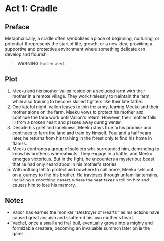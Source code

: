 # Act 1: Cradle

## Preface

Metaphorically, a cradle often symbolizes a place of beginning, nurturing, or
potential. It represents the start of life, growth, or a new idea, providing a
supportive and protective environment where something delicate can develop and
flourish.

> **WARNING** Spoiler alert.

## Plot

1. Meeku and his brother Vallon reside on a secluded farm with their mother in a
   remote village. They work tirelessly to maintain the farm, while also
   training to become skilled fighters like their late father.
2. One fateful night, Vallon leaves to join the army, leaving Meeku and their
   mother alone on the farm. Meeku vows to protect his mother and continue the
   farm work until Vallon's return. However, their mother falls ill from a
   broken heart and passes away during winter.
3. Despite his grief and loneliness, Meeku stays true to his promise and
   continues to farm the land and train by himself. Four and a half years later,
   he returns from his training in the forest only to find his home in flames.
4. Meeku confronts a group of soldiers who surrounded him, demanding to know his
   brother's whereabouts. They engage in a battle, and Meeku emerges victorious.
   But in the fight, he encounters a mysterious beast that he had only heard
   about in his mother's stories.
5. With nothing left to protect and nowhere to call home, Meeku sets out on a
   journey to find his brother. He traverses through unfamiliar terrains,
   including a scorching desert, where the heat takes a toll on him and causes
   him to lose his memory.

## Notes

- Vallon has earned the moniker "Destroyer of Hearts," as his actions have
  caused great anguish and shattered his own mother's heart.
- Vachel, once a small and frail bull, eventually grows into a mighty and
  formidable creature, becoming an invaluable summon later on in the game.
